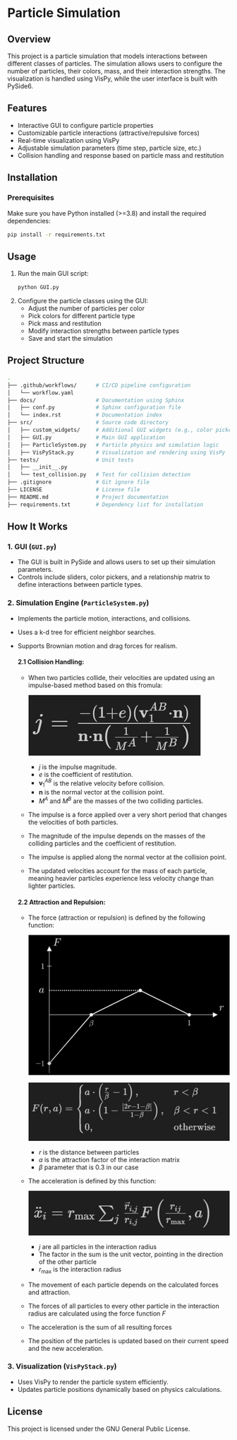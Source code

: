 # Particle Simulation

## Overview
This project is a particle simulation that models interactions between different classes of particles. The simulation allows users to configure the number of particles, their colors, mass, and their interaction strengths. The visualization is handled using VisPy, while the user interface is built with PySide6.

## Features
- Interactive GUI to configure particle properties
- Customizable particle interactions (attractive/repulsive forces)
- Real-time visualization using VisPy
- Adjustable simulation parameters (time step, particle size, etc.)
- Collision handling and response based on particle mass and restitution

## Installation
### Prerequisites
Make sure you have Python installed (>=3.8) and install the required dependencies:

```sh
pip install -r requirements.txt
```

## Usage
1. Run the main GUI script:
   ```sh
   python GUI.py
   ```
2. Configure the particle classes using the GUI:
   - Adjust the number of particles per color
   - Pick colors for different particle type
   - Pick mass and restitution
   - Modify interaction strengths between particle types
   - Save and start the simulation

## Project Structure
```sh
.
├── .github/workflows/      # CI/CD pipeline configuration
│   └── workflow.yaml
├── docs/                   # Documentation using Sphinx
│   ├── conf.py             # Sphinx configuration file
│   └── index.rst           # Documentation index
├── src/                    # Source code directory
│   ├── custom_widgets/     # Additional GUI widgets (e.g., color picker)
│   ├── GUI.py              # Main GUI application
│   ├── ParticleSystem.py   # Particle physics and simulation logic
│   ├── VisPyStack.py       # Visualization and rendering using VisPy
├── tests/                  # Unit tests
│   ├── __init__.py
│   └── test_collision.py   # Test for collision detection
├── .gitignore              # Git ignore file
├── LICENSE                 # License file
├── README.md               # Project documentation
├── requirements.txt        # Dependency list for installation
```

## How It Works
### 1. GUI (`GUI.py`)
- The GUI is built in PySide and allows users to set up their simulation parameters.
- Controls include sliders, color pickers, and a relationship matrix to define interactions between particle types.

### 2. Simulation Engine (`ParticleSystem.py`)
- Implements the particle motion, interactions, and collisions.
- Uses a k-d tree for efficient neighbor searches.
- Supports Brownian motion and drag forces for realism.

    #### 2.1 Collision Handling:
    -  When two particles collide, their velocities are updated using an impulse-based method based on this fromula:

        ![colliding_force](https://github.com/joha0495/fairsharer/blob/main/image-4.png)
        - $j$ is the impulse magnitude.
        - $e$ is the coefficient of restitution.
        - $\mathbf{v}_1^{AB}$ is the relative velocity before collision.
        - $\mathbf{n}$ is the normal vector at the collision point.
        - $M^A$ and $M^B$ are the masses of the two colliding particles.

    - The impulse is a force applied over a very short period that changes the velocities of both particles.

    - The magnitude of the impulse depends on the masses of the colliding particles and the coefficient of restitution.

    - The impulse is applied along the normal vector at the collision point.

    - The updated velocities account for the mass of each particle, meaning heavier particles experience less velocity change than lighter particles.

    #### 2.2 Attraction and Repulsion:
    - The force (attraction or repulsion) is defined by the following function:
    
        ![Formel](https://github.com/joha0495/fairsharer/blob/main/image-1.png)
    

        ![Forces](https://github.com/joha0495/fairsharer/blob/main/image.png)

        - $r$ is the distance between particles
        - $a$ is the attraction factor of the interaction matrix
        - $\beta$ parameter that is 0.3 in our case

    - The acceleration is defined by this function:
    
        ![Acceleration](https://github.com/joha0495/fairsharer/blob/main/image-2.png)

        - $j$ are all particles in the interaction radius
        - The factor in the sum is the unit vector, pointing in the direction of the other particle
        - $r_{\text{max}}$ is the interaction radius

    - The movement of each particle depends on the calculated forces and attraction.
    - The forces of all particles to every other particle in the interaction radius are calculated using the force function  $F$
    - The acceleration is the sum of all resulting forces
    - The position of the particles is updated based on their current speed and the new acceleration.









### 3. Visualization (`VisPyStack.py`)
- Uses VisPy to render the particle system efficiently.
- Updates particle positions dynamically based on physics calculations.


## License
This project is licensed under the GNU General Public License.
